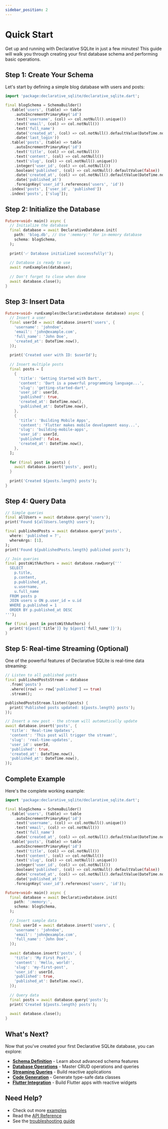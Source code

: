 ```yaml
---
sidebar_position: 2
---
```


# Quick Start

Get up and running with Declarative SQLite in just a few minutes! This guide will walk you through creating your first database schema and performing basic operations.

## Step 1: Create Your Schema

Let's start by defining a simple blog database with users and posts:

```dart
import 'package:declarative_sqlite/declarative_sqlite.dart';

final blogSchema = SchemaBuilder()
  .table('users', (table) => table
    .autoIncrementPrimaryKey('id')
    .text('username', (col) => col.notNull().unique())
    .text('email', (col) => col.notNull())
    .text('full_name')
    .date('created_at', (col) => col.notNull().defaultValue(DateTime.now()))
    .date('last_login'))
  .table('posts', (table) => table
    .autoIncrementPrimaryKey('id')
    .text('title', (col) => col.notNull())
    .text('content', (col) => col.notNull())
    .text('slug', (col) => col.notNull().unique())
    .integer('user_id', (col) => col.notNull())
    .boolean('published', (col) => col.notNull().defaultValue(false))
    .date('created_at', (col) => col.notNull().defaultValue(DateTime.now()))
    .date('published_at')
    .foreignKey('user_id').references('users', 'id'))
  .index('posts', ['user_id', 'published'])
  .index('posts', ['slug']);
```

## Step 2: Initialize the Database

```dart
Future<void> main() async {
  // Initialize the database
  final database = await DeclarativeDatabase.init(
    path: 'blog.db', // Use ':memory:' for in-memory database
    schema: blogSchema,
  );
  
  print('✅ Database initialized successfully!');
  
  // Database is ready to use
  await runExamples(database);
  
  // Don't forget to close when done
  await database.close();
}
```

## Step 3: Insert Data

```dart
Future<void> runExamples(DeclarativeDatabase database) async {
  // Insert a user
  final userId = await database.insert('users', {
    'username': 'johndoe',
    'email': 'john@example.com',
    'full_name': 'John Doe',
    'created_at': DateTime.now(),
  });
  
  print('Created user with ID: $userId');
  
  // Insert multiple posts
  final posts = [
    {
      'title': 'Getting Started with Dart',
      'content': 'Dart is a powerful programming language...',
      'slug': 'getting-started-dart',
      'user_id': userId,
      'published': true,
      'created_at': DateTime.now(),
      'published_at': DateTime.now(),
    },
    {
      'title': 'Building Mobile Apps',
      'content': 'Flutter makes mobile development easy...',
      'slug': 'building-mobile-apps',
      'user_id': userId,
      'published': false,
      'created_at': DateTime.now(),
    },
  ];
  
  for (final post in posts) {
    await database.insert('posts', post);
  }
  
  print('Created ${posts.length} posts');
}
```

## Step 4: Query Data

```dart
// Simple queries
final allUsers = await database.query('users');
print('Found ${allUsers.length} users');

final publishedPosts = await database.query('posts', 
  where: 'published = ?', 
  whereArgs: [1],
);
print('Found ${publishedPosts.length} published posts');

// Join queries
final postsWithAuthors = await database.rawQuery('''
  SELECT 
    p.title,
    p.content,
    p.published_at,
    u.username,
    u.full_name
  FROM posts p
  JOIN users u ON p.user_id = u.id
  WHERE p.published = 1
  ORDER BY p.published_at DESC
''');

for (final post in postsWithAuthors) {
  print('${post['title']} by ${post['full_name']}');
}
```

## Step 5: Real-time Streaming (Optional)

One of the powerful features of Declarative SQLite is real-time data streaming:

```dart
// Listen to all published posts
final publishedPostsStream = database
  .from('posts')
  .where((row) => row['published'] == true)
  .stream();

publishedPostsStream.listen((posts) {
  print('Published posts updated: ${posts.length} posts');
});

// Insert a new post - the stream will automatically update
await database.insert('posts', {
  'title': 'Real-time Updates',
  'content': 'This post will trigger the stream!',
  'slug': 'real-time-updates',
  'user_id': userId,
  'published': true,
  'created_at': DateTime.now(),
  'published_at': DateTime.now(),
});
```

## Complete Example

Here's the complete working example:

```dart
import 'package:declarative_sqlite/declarative_sqlite.dart';

final blogSchema = SchemaBuilder()
  .table('users', (table) => table
    .autoIncrementPrimaryKey('id')
    .text('username', (col) => col.notNull().unique())
    .text('email', (col) => col.notNull())
    .text('full_name')
    .date('created_at', (col) => col.notNull().defaultValue(DateTime.now())))
  .table('posts', (table) => table
    .autoIncrementPrimaryKey('id')
    .text('title', (col) => col.notNull())
    .text('content', (col) => col.notNull())
    .text('slug', (col) => col.notNull().unique())
    .integer('user_id', (col) => col.notNull())
    .boolean('published', (col) => col.notNull().defaultValue(false))
    .date('created_at', (col) => col.notNull().defaultValue(DateTime.now()))
    .date('published_at')
    .foreignKey('user_id').references('users', 'id'));

Future<void> main() async {
  final database = await DeclarativeDatabase.init(
    path: ':memory:',
    schema: blogSchema,
  );
  
  // Insert sample data
  final userId = await database.insert('users', {
    'username': 'johndoe',
    'email': 'john@example.com',
    'full_name': 'John Doe',
  });
  
  await database.insert('posts', {
    'title': 'My First Post',
    'content': 'Hello, world!',
    'slug': 'my-first-post',
    'user_id': userId,
    'published': true,
    'published_at': DateTime.now(),
  });
  
  // Query data
  final posts = await database.query('posts');
  print('Created ${posts.length} posts');
  
  await database.close();
}
```

## What's Next?

Now that you've created your first Declarative SQLite database, you can explore:

- **[Schema Definition](../core-library/schema-definition)** - Learn about advanced schema features
- **[Database Operations](../core-library/database-operations)** - Master CRUD operations and queries
- **[Streaming Queries](../core-library/streaming-queries)** - Build reactive applications
- **[Code Generation](../generator/setup)** - Generate type-safe data classes
- **[Flutter Integration](../flutter/widgets)** - Build Flutter apps with reactive widgets

## Need Help?

- Check out more [examples](./examples)
- Read the [API Reference](../api/overview)
- See the [troubleshooting guide](../advanced/troubleshooting)